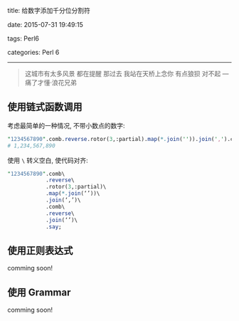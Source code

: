 title: 给数字添加千分位分割符

date: 2015-07-31 19:49:15

tags: Perl6

categories: Perl 6

------



<blockquote class="blockquote-center">
这城市有太多风景 都在提醒 那过去 我站在天桥上念你 有点狼狈 对不起
— 痛了才懂·浪花兄弟
</blockquote>



## 使用链式函数调用

考虑最简单的一种情况, 不带小数点的数字:

``` perl
"1234567890".comb.reverse.rotor(3,:partial).map(*.join('')).join(',').comb.reverse.join('')  
# 1,234,567,890
```



使用 `\` 转义空白, 使代码对齐:

``` perl
"1234567890".comb\
            .reverse\
            .rotor(3,:partial)\
            .map(*.join(‘’))\
            .join(‘,’)\
            .comb\
            .reverse\
            .join(‘’)\
            .say;

```





## 使用正则表达式

comming soon!



## 使用 Grammar

comming soon!